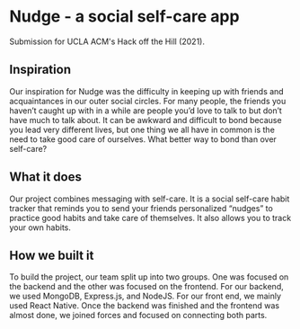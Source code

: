 # Nudge - a social self-care app
  
Submission for UCLA ACM's Hack off the Hill (2021).
  
## Inspiration  
  
Our inspiration for Nudge was the difficulty in keeping up with friends and acquaintances in our outer social circles. For many people, the friends you haven’t caught up with in a while are people you’d love to talk to but don’t have much to talk about. It can be awkward and difficult to bond because you lead very different lives, but one thing we all have in common is the need to take good care of ourselves. What better way to bond than over self-care?
  
## What it does  
  
Our project combines messaging with self-care. It is a social self-care habit tracker that reminds you to send your friends personalized “nudges” to practice good habits and take care of themselves. It also allows you to track your own habits.
  
## How we built it  
  
To build the project, our team split up into two groups. One was focused on the backend and the other was focused on the frontend. For our backend, we used MongoDB, Express.js, and NodeJS. For our front end, we mainly used React Native. Once the backend was finished and the frontend was almost done, we joined forces and focused on connecting both parts.

